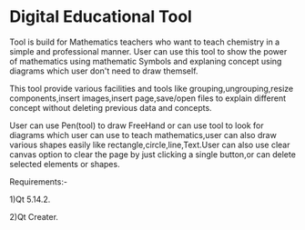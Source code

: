 # Digital Educational Tool

Tool is build for Mathematics teachers who want to teach chemistry in a simple and professional manner. User can use this tool to show the power of mathematics using mathematic Symbols and explaning concept using diagrams which user don't need to draw themself.

This tool provide various facilities and tools like grouping,ungrouping,resize components,insert images,insert page,save/open files to explain different concept without deleting previous data and concepts.

User can use Pen(tool) to draw FreeHand or can use tool to look for diagrams which user can use to teach mathematics,user can also draw various shapes easily like rectangle,circle,line,Text.User can also use clear canvas option to clear the page by just clicking a single button,or can delete selected elements or shapes.

Requirements:-

1)Qt 5.14.2.

2)Qt Creater.
